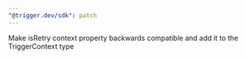 ```yaml
---
"@trigger.dev/sdk": patch
---
```


Make isRetry context property backwards compatible and add it to the TriggerContext type
